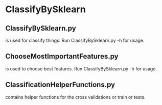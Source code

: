 # ClassifyBySklearn
## ClassifyBySklearn.py 
is used for classify things. 
Run ClassifyBySklearn.py -h for usage. 

## ChooseMostImportantFeatures.py 
is used to choose best features. 
Run ClassifyBySklearn.py -h for usage. 

## ClassificationHelperFunctions.py 
contains helper functions for the cross validations or train or tests. 
